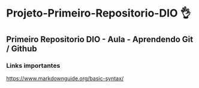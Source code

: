# Projeto-Primeiro-Repositorio-DIO 👌
## Primeiro Repositorio DIO - Aula - Aprendendo Git / Github


### Links importantes 
https://www.markdownguide.org/basic-syntax/
